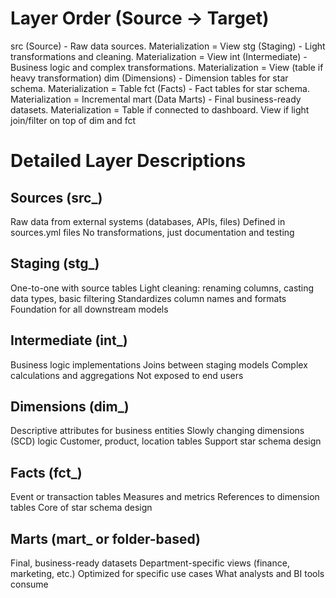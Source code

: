 # Layer Order (Source → Target)

src (Source) - Raw data sources. Materialization = View
stg (Staging) - Light transformations and cleaning. Materialization = View
int (Intermediate) - Business logic and complex transformations. Materialization = View (table if heavy transformation)
dim (Dimensions) - Dimension tables for star schema. Materialization = Table
fct (Facts) - Fact tables for star schema. Materialization = Incremental
mart (Data Marts) - Final business-ready datasets. Materialization = Table if connected to dashboard. View if light join/filter on top of dim and fct

# Detailed Layer Descriptions
## Sources (src_)

Raw data from external systems (databases, APIs, files)
Defined in sources.yml files
No transformations, just documentation and testing

## Staging (stg_)

One-to-one with source tables
Light cleaning: renaming columns, casting data types, basic filtering
Standardizes column names and formats
Foundation for all downstream models

## Intermediate (int_)

Business logic implementations
Joins between staging models
Complex calculations and aggregations
Not exposed to end users

## Dimensions (dim_)

Descriptive attributes for business entities
Slowly changing dimensions (SCD) logic
Customer, product, location tables
Support star schema design

## Facts (fct_)

Event or transaction tables
Measures and metrics
References to dimension tables
Core of star schema design

## Marts (mart_ or folder-based)

Final, business-ready datasets
Department-specific views (finance, marketing, etc.)
Optimized for specific use cases
What analysts and BI tools consume